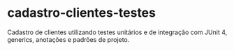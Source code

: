 # cadastro-clientes-testes
Cadastro de clientes utilizando testes unitários e de integração com JUnit 4, generics, anotações e padrões de projeto.
